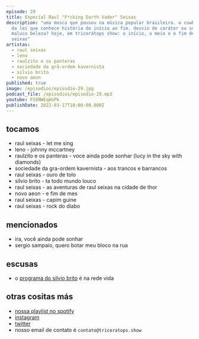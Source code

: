 ```yaml
---
episode: 29
title: Especial Raul "F*cking Darth Vader" Seixas
description: "uma mosca que pousou na música popular brasileira. o cowboy fora
  da lei que conhece história do início ao fim. desvio de caráter ou só um
  maluco beleza? hoje, em tricerátops show: o início, o meio e o fim de raul
  seixas"
artistas:
  - raul seixas
  - leno
  - raulzito e os panteras
  - sociedade da grã-ordem kavernista
  - silvio brito
  - novo aeon
published: true
image: /episodios/episodio-29.jpg
podcast_file: /episodios/episodio-29.mp3
youtube: F58NWEqAGPk
publishDate: 2022-03-17T10:00:00.000Z
---
```

## tocamos

* raul seixas - let me sing
* leno - johnny mccartney
* raulzito e os panteras - voce ainda pode sonhar (lucy in the sky with diamonds)
* sociedade da gra-ordem kavernista - aos trancos e barrancos
* raul seixas - ouro de tolo
* silvio brito - ta todo mundo louco
* raul seixas - as aventuras de raul seixas na cidade de thor
* novo aeon - e fim de mes
* raul seixas - capim guine
* raul seixas - rock do diabo

## mencionados

* ira, você ainda pode sonhar
* sergio sampaio, quero botar meu bloco na rua

## escusas

* o [programa do silvio brito](https://www.redevida.com.br/programacao/silvio-brito-em-familia) é na rede vida

## otras cositas más

* [nossa playlist no spotify](https://open.spotify.com/playlist/0UiztKuga6LmTAxWTsUQdw?si=fb96026bc1994d90)
* [instagram](https://www.instagram.com/triceratops.show/)
* [twitter](https://twitter.com/TriceratopsShow/)
* nosso email de contato é `contato@triceratops.show`
